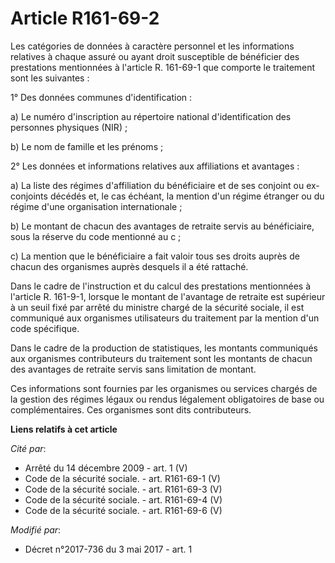 # Article R161-69-2

Les catégories de données à caractère personnel et les informations relatives à chaque assuré ou ayant droit susceptible de
bénéficier des prestations mentionnées à l'article R. 161-69-1 que comporte le traitement sont les suivantes : 

1° Des données communes d'identification : 

a) Le numéro d'inscription au répertoire national d'identification des personnes physiques (NIR) ; 

b) Le nom de famille et les prénoms ; 

2° Les données et informations relatives aux affiliations et avantages : 

a) La liste des régimes d'affiliation du bénéficiaire et de ses conjoint ou ex-conjoints décédés et, le cas échéant, la
mention d'un régime étranger ou du régime d'une organisation internationale ; 

b) Le montant de chacun des avantages de retraite servis au bénéficiaire, sous la réserve du code mentionné au c ; 

c) La mention que le bénéficiaire a fait valoir tous ses droits auprès de chacun des organismes auprès desquels il a été
rattaché. 

Dans le cadre de l'instruction et du calcul des prestations mentionnées à l'article R. 161-9-1, lorsque le montant de
l'avantage de retraite est supérieur à un seuil fixé par arrêté du ministre chargé de la sécurité sociale, il est communiqué
aux organismes utilisateurs du traitement par la mention d'un code spécifique. 

Dans le cadre de la production de statistiques, les montants communiqués aux organismes contributeurs du traitement sont les
montants de chacun des avantages de retraite servis sans limitation de montant. 

Ces informations sont fournies par les organismes ou services chargés de la gestion des régimes légaux ou rendus légalement
obligatoires de base ou complémentaires. Ces organismes sont dits contributeurs.

**Liens relatifs à cet article**

_Cité par_:

  - Arrêté du 14 décembre 2009 - art. 1 (V)
  - Code de la sécurité sociale. - art. R161-69-1 (V)
  - Code de la sécurité sociale. - art. R161-69-3 (V)
  - Code de la sécurité sociale. - art. R161-69-4 (V)
  - Code de la sécurité sociale. - art. R161-69-6 (V)

_Modifié par_:

  - Décret n°2017-736 du 3 mai 2017 - art. 1
